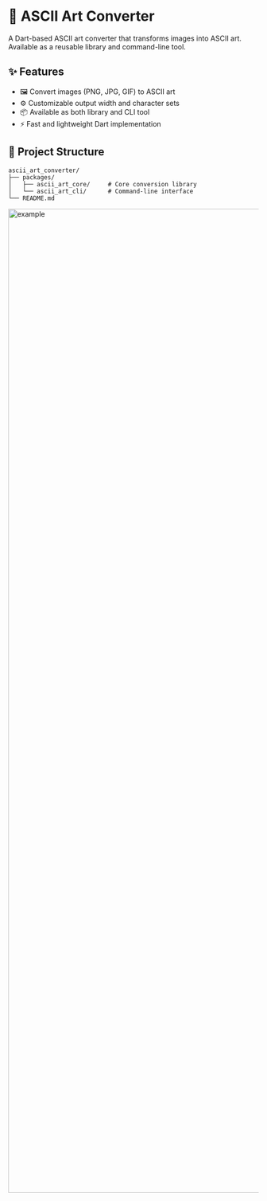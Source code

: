 # 🎨 ASCII Art Converter

A Dart-based ASCII art converter that transforms images into ASCII art. Available as a reusable library and command-line tool.

## ✨ Features

- 🖼️ Convert images (PNG, JPG, GIF) to ASCII art
- ⚙️ Customizable output width and character sets
- 📦 Available as both library and CLI tool
- ⚡ Fast and lightweight Dart implementation

## 📁 Project Structure

```
ascii_art_converter/
├── packages/
│   ├── ascii_art_core/     # Core conversion library
│   └── ascii_art_cli/      # Command-line interface
└── README.md
```


<img width="2057" height="1977" alt="example" src="https://github.com/user-attachments/assets/e62fc144-eaaa-4638-84a1-915fd784b1b3" />
